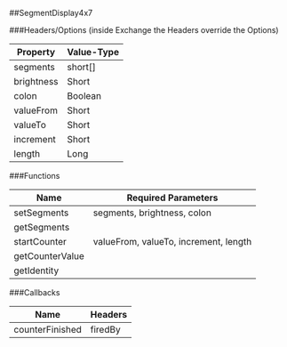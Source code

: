 ##SegmentDisplay4x7


###Headers/Options (inside Exchange the Headers override the Options)


| Property             | Value-Type                              |
|----------------------|-----------------------------------------|
|             segments |    short[] |
|           brightness |      Short |
|                colon |    Boolean |
|            valueFrom |      Short |
|              valueTo |      Short |
|            increment |      Short |
|               length |       Long |



###Functions

| Name                 | Required Parameters                      |
|----------------------|------------------------------------------|
|          setSegments |              segments, brightness, colon |
|          getSegments |                                          |
|         startCounter |    valueFrom, valueTo, increment, length |
|      getCounterValue |                                          |
|          getIdentity |                                          |




###Callbacks

| Name                 | Headers                                  |
|----------------------|------------------------------------------|
|      counterFinished |                                  firedBy |


